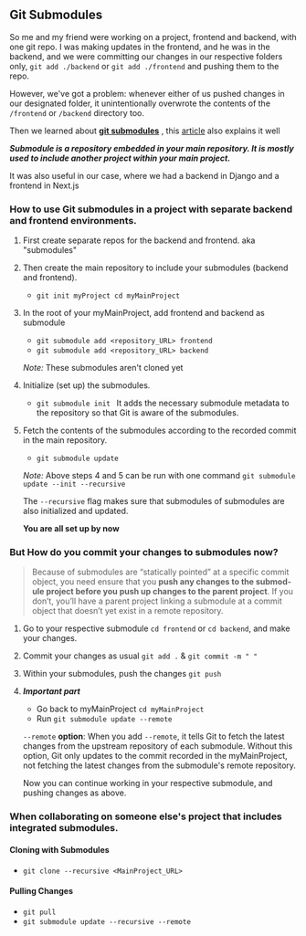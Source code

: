 ## Git Submodules

So me and my friend were working on a project, frontend and backend, with one git repo. I was making updates in the frontend, and he was in the backend, and we were committing our changes in our respective folders only, `git add ./backend` or `git add ./frontend` and pushing them to the repo.

However, we've got a problem: whenever either of us pushed changes in our designated folder, it unintentionally overwrote the contents of the `/frontend` or `/backend` directory too.

Then we learned about **[git submodules](https://git-scm.com/book/en/v2/Git-Tools-Submodules)** , this [article](https://github.blog/2016-02-01-working-with-submodules/) also explains it well

***Submodule is a repository embedded in your main repository. It is mostly used to include another project within your main project.***

 
It was also useful in our case, where we had a backend in Django and a frontend in Next.js

### How to use Git submodules in a project with separate backend and frontend environments.  
1. First create separate repos for the backend and frontend. aka "submodules"
2. Then create the main repository to include your submodules (backend and frontend).
   * `git init myProject cd myMainProject`
3. In the root of your myMainProject, add frontend and backend as submodule
   * `git submodule add <repository_URL> frontend`
   * `git submodule add <repository_URL> backend`
     
   _Note:_ These submodules aren't cloned yet

4. Initialize (set up) the submodules. 
   * `git submodule init ` It adds the necessary submodule metadata to the repository so that Git is aware of the submodules.
5. Fetch the contents of the submodules according to the recorded commit in the main repository.
   *  `git submodule update`
     
   _Note:_ Above steps 4 and 5 can be run with one command `git submodule update --init --recursive`

   The `--recursive` flag makes sure that submodules of submodules are also initialized and updated.

    **You are all set up by now**

### But How do you commit your changes to submodules now?

 > Because of sub­mod­ules are ​“sta­t­i­cal­ly point­ed” at a spe­cif­ic com­mit object, you need ensure that you **push any changes to the sub­mod­ule project before you push up changes to the par­ent project**. If you don’t, you’ll have a par­ent project link­ing a sub­mod­ule at a com­mit object that doesn’t yet exist in a remote repository.

1.  Go to your respective submodule `cd frontend` or `cd backend`, and make your changes. 
2.  Commit your changes as usual `git add .` & `git commit -m " " `
3.  Within your submodules, push the changes `git push`
4.  ***Important part***
    * Go back to myMainProject `cd myMainProject`
    * Run `git submodule update --remote`
      
    `--remote` **option**: When you add `--remote`, it tells Git to fetch the latest changes from the upstream repository of each submodule. Without this option, Git only updates to the commit recorded in the myMainProject, not fetching the latest changes from the submodule's remote repository.

    Now you can continue working in your respective submodule, and pushing changes as above. 

### When collaborating on someone else's project that includes integrated submodules.

#### Cloning with Submodules
  * `git clone --recursive <MainProject_URL>`
#### Pulling Changes
  *  `git pull`
  *  `git submodule update --recursive --remote`



